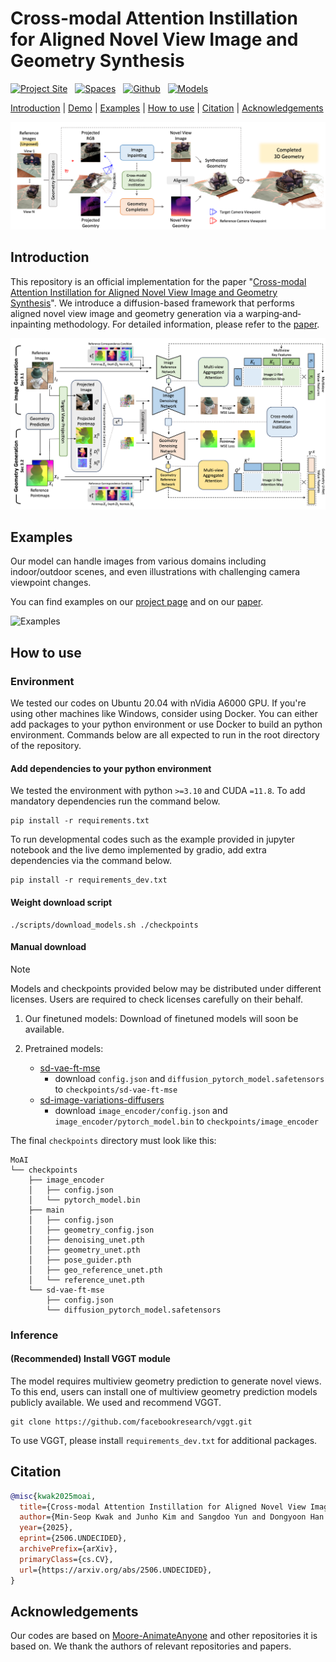 # Cross-modal Attention Instillation for Aligned Novel View Image and Geometry Synthesis

[![Project Site](https://img.shields.io/badge/Project-Web-green)](https://cvlab-kaist.github.io/MoAI/) &nbsp;
[![Spaces](https://img.shields.io/badge/Spaces-Demo-yellow?logo=huggingface)]() &nbsp; 
[![Github](https://img.shields.io/badge/Github-Repo-orange?logo=github)](https://github.com/cvlab-kaist/MoAI) &nbsp; 
[![Models](https://img.shields.io/badge/Models-checkpoints-blue?logo=huggingface)]() &nbsp; 
<!-- [![arXiv](https://img.shields.io/badge/arXiv-2405.17251-red?logo=arxiv)](https://arxiv.org/abs/2405.17251) -->

[Introduction](#introduction)
| [Demo](#demo)
| [Examples](#examples)
| [How to use](#how-to-use)
| [Citation](#citation)
| [Acknowledgements](#acknowledgements)

![concept image](https://github.com/cvlab-kaist/MoAI/blob/main/MoAI/assets/teaser.png)

## Introduction

This repository is an official implementation for the paper "[Cross-modal Attention Instillation for Aligned Novel View Image and Geometry Synthesis](https://cvlab-kaist.github.io/MoAI/)". We introduce a diffusion-based framework that performs aligned novel view image and geometry generation via a warping‐and‐inpainting methodology. For detailed information, please refer to the [paper](https://arxiv.org/abs/2405.17251).

![Framework](https://github.com/cvlab-kaist/MoAI/blob/main/MoAI/assets/architecture.png)

## Examples

Our model can handle images from various domains including indoor/outdoor scenes, and even illustrations with challenging camera viewpoint changes.

You can find examples on our [project page](https://cvlab-kaist.github.io/MoAI/) and on our [paper](https://arxiv.org/abs/2405.17251). 

![Examples](https://github.com/cvlab-kaist/MoAI/blob/main/MoAI/assets/Qual_image.png)

<!-- Generated novel views can be used for 3D reconstruction. In the example below, we reconstructed a 3D scene via [InstantSplat](https://instantsplat.github.io/). We generated the video using [this implementation](https://github.com/ONground-Korea/unofficial-Instantsplat).

<video autoplay loop src="https://github.com/user-attachments/assets/b3362776-815c-426f-bf39-d04722eb8a6f" width="852" height="480"></video> -->

## How to use

### Environment

We tested our codes on Ubuntu 20.04 with nVidia A6000 GPU. If you're using other machines like Windows, consider using Docker. You can either add packages to your python environment or use Docker to build an python environment. Commands below are all expected to run in the root directory of the repository.

#### Add dependencies to your python environment

We tested the environment with python `>=3.10` and CUDA `=11.8`. To add mandatory dependencies run the command below.

``` shell
pip install -r requirements.txt
```

To run developmental codes such as the example provided in jupyter notebook and the live demo implemented by gradio, add extra dependencies via the command below.

``` shell
pip install -r requirements_dev.txt
```

#### Weight download script

``` shell
./scripts/download_models.sh ./checkpoints
```

#### Manual download

> [!NOTE]
> Models and checkpoints provided below may be distributed under different licenses. Users are required to check licenses carefully on their behalf.

1. Our finetuned models:
    Download of finetuned models will soon be available.

2. Pretrained models:
    - [sd-vae-ft-mse](https://huggingface.co/stabilityai/sd-vae-ft-mse)
      - download `config.json` and `diffusion_pytorch_model.safetensors` to `checkpoints/sd-vae-ft-mse`
    - [sd-image-variations-diffusers](https://huggingface.co/lambdalabs/sd-image-variations-diffusers)
      - download `image_encoder/config.json` and `image_encoder/pytorch_model.bin` to `checkpoints/image_encoder`

The final `checkpoints` directory must look like this:

```
MoAI
└── checkpoints
    ├── image_encoder
    │   ├── config.json
    │   └── pytorch_model.bin
    ├── main
    │   ├── config.json
    │   ├── geometry_config.json
    │   ├── denoising_unet.pth
    │   ├── geometry_unet.pth
    │   ├── pose_guider.pth
    │   ├── geo_reference_unet.pth
    │   └── reference_unet.pth
    └── sd-vae-ft-mse
        ├── config.json
        └── diffusion_pytorch_model.safetensors
```

### Inference

#### (Recommended) Install VGGT module

The model requires multiview geometry prediction to generate novel views. To this end, users can install one of multiview geometry prediction models publicly available. We used and recommend VGGT.

``` shell
git clone https://github.com/facebookresearch/vggt.git
```

To use VGGT, please install `requirements_dev.txt` for additional packages.

<!-- #### API

**Input Preparation**

Load the input image and estimate the corresponding depth map. Create camera matrices for the intrinsic and extrinsic parameters. [ops.py](genwarp/ops.py) has helper functions to create matrices.

``` python
from PIL import Image
from torchvision.transforms.functional import to_tensor

src_image = to_tensor(Image.open(image_file).convert('RGB'))[None].cuda()
src_depth = depth_estimator.infer(src_image)
```

``` python
import torch
from ops import camera_lookat, get_projection_matrix

proj_mtx = get_projection_matrix(
    fovy=fovy,
    aspect_wh=1.,
    near=near,
    far=far
)

src_view_mtx = camera_lookat(
    torch.tensor([[0., 0., 0.]]),  # From (0, 0, 0)
    torch.tensor([[-1., 0., 0.]]), # Cast rays to -x
    torch.tensor([[0., 0., 1.]])   # z-up
)

tar_view_mtx = camera_lookat(
    torch.tensor([[-0.1, 2., 1.]]), # Camera eye position
    torch.tensor([[-5., 0., 0.]]),  # Looking at.
    z_up  # z-up
)

rel_view_mtx = (
    tar_view_mtx @ torch.linalg.inv(src_view_mtx.float())
).to(src_image)
``` -->

## Citation

``` bibtex
@misc{kwak2025moai,
  title={Cross-modal Attention Instillation for Aligned Novel View Image and Geometry Synthesis}, 
  author={Min-Seop Kwak and Junho Kim and Sangdoo Yun and Dongyoon Han and Taekyoung Kim and Seungryong Kim and Jin-Hwa Kim},
  year={2025},
  eprint={2506.UNDECIDED},
  archivePrefix={arXiv},
  primaryClass={cs.CV},
  url={https://arxiv.org/abs/2506.UNDECIDED}, 
}
```

## Acknowledgements

Our codes are based on [Moore-AnimateAnyone](https://github.com/MooreThreads/Moore-AnimateAnyone) and other repositories it is based on. We thank the authors of relevant repositories and papers.
